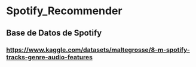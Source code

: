 # Spotify_Recommender

## Base de Datos de Spotify

### https://www.kaggle.com/datasets/maltegrosse/8-m-spotify-tracks-genre-audio-features
